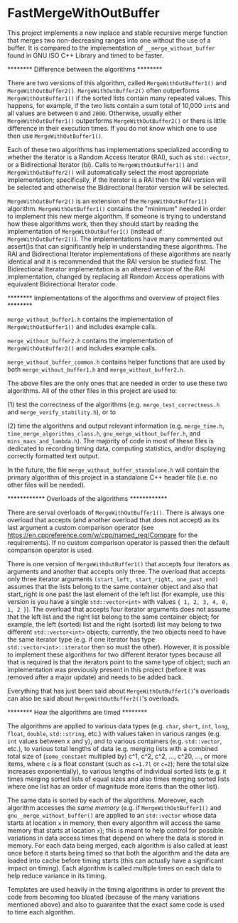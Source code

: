 # FastMergeWithOutBuffer
This project implements a new inplace and stable recursive merge function that merges two non-decreasing ranges into one without the use of a buffer. It is compared to the implementation of `__merge_without_buffer` found in GNU ISO C++ Library and timed to be faster. 



******** Difference between the algorithms ********

There are two versions of this algorithm, called `MergeWithOutBuffer1()` and `MergeWithOutBuffer2()`. 
`MergeWithOutBuffer2()` often outperforms `MergeWithOutBuffer1()` if the sorted lists contain many repeated values. This happens, for example, if the two lists contain a sum total of 10,000 `int`s and all values are between `0` and `2000`. Otherwise, usually either `MergeWithOutBuffer1()` outperforms `MergeWithOutBuffer2()` or there is little difference in their execution times. If you do not know which one to use then use `MergeWithOutBuffer1()`. 

Each of these two algorithms has implementations specialized according to whether the iterator is a Random Access Iterator (RAI), such as `std::vector`, or a Bidirectional Iterator (bi). Calls to `MergeWithOutBuffer1()` and `MergeWithOutBuffer2()` will automatically select the most appropriate implementation; specifically, if the iterator is a RAI then the RAI version will be selected and otherwise the Bidirectional Iterator version will be selected. 

`MergeWithOutBuffer2()` is an extension of the `MergeWithOutBuffer1()` algorithm. `MergeWithOutBuffer1()` contains the "minimum" needed in order to implement this new merge algorithm. If someone is trying to understand how these algorithms work, then they should start by reading the implementation of `MergeWithOutBuffer1()` (instead of `MergeWithOutBuffer2()`). The implementations have many commented out assert()s that can significantly help in understanding these algorithms. The RAI and Bidirectional Iterator implementations of these algorithms are nearly identical and it is recommended that the RAI version be studied first. The Bidirectional Iterator implementation is an altered version of the RAI implementation, changed by replacing all Random Access operations with equivalent Bidirectional Iterator code. 



******** Implementations of the algorithms and overview of project files ********

`merge_without_buffer1.h`       contains the implementation of `MergeWithOutBuffer1()` and includes example calls.

`merge_without_buffer2.h`       contains the implementation of `MergeWithOutBuffer2()` and includes example calls.

`merge_without_buffer_common.h` contains helper functions that are used by both `merge_without_buffer1.h` and `merge_without_buffer2.h`.

The above files are the only ones that are needed in order to use these two algorithms. 
All of the other files in this project are used to: 

(1) test the correctness of the algorithms (e.g. `merge_test_correctness.h` and `merge_verify_stability.h`), or to 

(2) time the algorithms and output relevant information (e.g. `merge_time.h`, `time_merge_algorithms_class.h`, `gnu_merge_without_buffer.h`, and `mins_maxs_and_lambda.h`). The majority of code in most of these files is dedicated to recording timing data, computing statistics, and/or displaying correctly formatted text output.

In the future, the file `merge_without_buffer_standalone.h` will contain the primary algorithm of this project in a standalone C++ header file (i.e. no other files will be needed). 

************ Overloads of the algorithms ************

There are serval overloads of `MergeWithOutBuffer1()`. There is always one overload that accepts (and another overload that does not accept) as its last argument a custom comparison operator (see https://en.cppreference.com/w/cpp/named_req/Compare for the requirements). If no custom comparison operator is passed then the default comparison operator is used. 

There is one version of `MergeWithOutBuffer1()` that accepts four iterators as arguments and another that accepts only three. The overload that accepts only three iterator arguments `(start_left, start_right, one_past_end)` assumes that the lists belong to the same container object and also that start_right is one past the last element of the left list (for example, use this version is you have a single `std::vector<int>` with values `{ 1, 2, 3, 4, 0, 1, 2 }`). The overload that accepts four iterator arguments does not assume that the left list and the right list belong to the same container object; for example, the left (sorted) list and the right (sorted) list may belong to two different `std::vector<int>` objects; currently, the two objects need to have the same iterator type (e.g. if one iterator has type `std::vector<int>::iterator` then so must the other). 
However, it is possible to implement these algorithms for two different iterator types because all that is required is that the iterators point to the same type of object; such an implementation was previously present in this project (before it was removed after a major update) and needs to be added back. 

Everything that has just been said about `MergeWithOutBuffer1()`'s overloads can also be said about `MergeWithOutBuffer2()`'s overloads. 



******** How the algorithms are timed ********

The algorithms are applied to various data types (e.g. `char`, `short`, `int`, `long`, `float`, `double`, `std::string`, etc.) with values taken in various ranges (e.g. `int` values between x and y), and to various containers (e.g. `std::vector`, etc.), to various total lengths of data (e.g. merging lists with a combined total size of (`some_constant` multipled by) c^1, c^2, c^2, ..., c^20, ..., or more items, where `c` is a float constant (such as `c=1.7l` or `c=2`); here the total size increases exponentially), to various lengths of individual sorted lists (e.g. it times merging sorted lists of equal sizes and also times merging sorted lists where one list has an order of magnitude more items than the other list). 

The same data is sorted by each of the algorithms. Moreover, each algorithm accesses the _same memory_ (e.g. if `MergeWithOutBuffer1()` and `gnu__merge_without_buffer()` are applied to an `std::vector` whose data starts at location `x` in memory, then every algorithm will access the same memory that starts at location `x`); this is meant to help control for possible variations in data access times that depend on where the data is stored in memory. For each data being merged, each algorithm is also called at least once before it starts being timed so that both the algorithm and the data are loaded into cache before timing starts (this can actually have a significant impact on timing). Each algorithm is called multiple times on each data to help reduce variance in its timing. 

Templates are used heavily in the timing algorithms in order to prevent the code from becoming too bloated (because of the many variations mentioned above) and also to guarantee that the exact same code is used to time each algorithm. 

